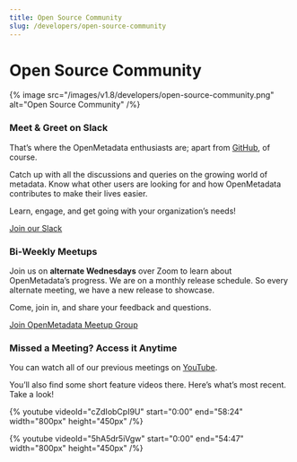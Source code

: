 ```yaml
---
title: Open Source Community
slug: /developers/open-source-community
---
```


# Open Source Community

{% image src="/images/v1.8/developers/open-source-community.png" alt="Open Source Community" /%}

### Meet & Greet on Slack
That’s where the OpenMetadata enthusiasts are;
apart from [GitHub](https://github.com/open-metadata/OpenMetadata), of course.

Catch up with all the discussions and queries on the growing world of metadata. Know what other users are looking for and how OpenMetadata contributes to make their lives easier.

Learn, engage, and get going with your organization’s needs!

[Join our Slack](https://slack.open-metadata.org/)

### Bi-Weekly Meetups
Join us on **alternate Wednesdays** over Zoom to learn about OpenMetadata’s progress. We are on a monthly release schedule. So every alternate meeting, we have a new release to showcase.

Come, join in, and share your feedback and questions.

[Join OpenMetadata Meetup Group](https://www.meetup.com/openmetadata-meetup-group/)

### Missed a Meeting? Access it Anytime
You can watch all of our previous meetings on [YouTube](https://www.youtube.com/channel/UCASsxvcVlbxzT-nd2Vh2ocg/featured).

You’ll also find some short feature videos there. Here’s what’s most recent. Take a look!

{% youtube videoId="cZdIobCpI9U" start="0:00" end="58:24" width="800px" height="450px" /%}

{% youtube videoId="5hA5dr5iVgw" start="0:00" end="54:47" width="800px" height="450px" /%}